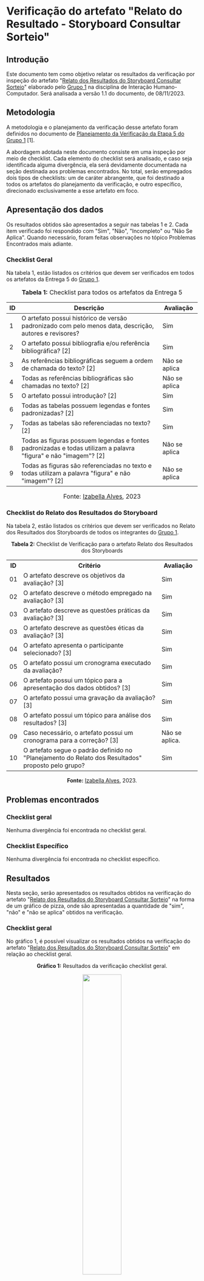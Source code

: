 # Verificação do artefato "Relato do Resultado - Storyboard Consultar Sorteio"

## Introdução

Este documento tem como objetivo relatar os resultados da verificação por inspeção do artefato "[Relato dos Resultados do Storyboard Consultar Sorteio](https://interacao-humano-computador.github.io/2023.2-NotaLegal/design-avaliacao-desenvolvimento%20II/relatos%20dos%20resultados%20-%20storyboard/consultar-reclama%C3%A7%C3%A3o/)" elaborado pelo [Grupo 1](https://interacao-humano-computador.github.io/2023.2-NotaLegal/) na disciplina de Interação Humano-Computador. Será analisada a versão 1.1 do documento, de 08/11/2023.

## Metodologia

A metodologia e o planejamento da verificação desse artefato foram definidos no documento de [Planejamento da Verificação da Etapa 5 do Grupo 1](https://github.com/Interacao-Humano-Computador/2023.2-NotaLegal/blob/main/docs/verificacao/Grupo-01/Entrega-05/planejamento-verificacao-e5-grupo1.md) [1].

A abordagem adotada neste documento consiste em uma inspeção por meio de checklist. Cada elemento do checklist será analisado, e caso seja identificada alguma divergência, ela será devidamente documentada na seção destinada aos problemas encontrados. No total, serão empregados dois tipos de checklists: um de caráter abrangente, que foi destinado a todos os artefatos do planejamento da verificação, e outro específico, direcionado exclusivamente a esse artefato em foco.

## Apresentação dos dados

Os resultados obtidos são apresentados a seguir nas tabelas 1 e 2. Cada item verificado foi respondido com "Sim", "Não", "Incompleto" ou "Não Se Aplica". Quando necessário, foram feitas observações no tópico Problemas Encontrados mais adiante.


### Checklist Geral

Na tabela 1, estão listados os critérios que devem ser verificados em todos os artefatos da Entrega 5 do [Grupo 1](https://interacao-humano-computador.github.io/2023.2-NotaLegal/).


<div align="center">
<font size="3"><p style="text-align: center"><b>Tabela 1:</b> Checklist para todos os artefatos da Entrega 5</p></font>

<table>
  <thead>
    <tr>
      <th>ID</th>
      <th>Descrição</th>
      <th>Avaliação</th>
    </tr>
  </thead>
  <tbody>
    <tr>
      <td>1</td>
      <td>O artefato possui histórico de versão padronizado com pelo menos data, descrição, autores e revisores?</td>
      <td>Sim</td>
    </tr>
    <tr>
      <td>2</td>
      <td>O artefato possui bibliografia e/ou referência bibliográfica? [2] </td>
      <td>Sim</td>
    </tr>
    <tr>
      <td>3</td>
      <td>As referências bibliográficas seguem a ordem de chamada do texto? [2]</td>
      <td>Não se aplica</td>
    </tr>
    <tr>
      <td>4</td>
      <td>Todas as referências bibliográficas são chamadas no texto? [2]</td>
      <td>Não se aplica</td>
    </tr>
    <tr>
      <td>5</td>
      <td>O artefato possui introdução? [2]</td>
      <td>Sim</td>
    </tr>
    <tr>
      <td>6</td>
      <td>Todas as tabelas possuem legendas e fontes padronizadas? [2]</td>
      <td>Sim</td>
    </tr>
    <tr>
      <td>7</td>
      <td>Todas as tabelas são referenciadas no texto? [2] </td>
      <td>Sim</td>
    </tr>
    <tr>
      <td>8</td>
      <td>Todas as figuras possuem legendas e fontes padronizadas e todas utilizam a palavra "figura" e não "imagem"? [2] </td>
      <td>Não se aplica</td>
    </tr>
    <tr>
      <td>9</td>
      <td>Todas as figuras são referenciadas no texto e todas utilizam a palavra "figura" e não "imagem"? [2] </td>
      <td>Não se aplica</td>
    </tr>
  </tbody>
</table>

<font size="3"><p style="text-align: center">Fonte: <a href="https://github.com/izabellaalves">Izabella Alves</a>, 2023</p></font>
</div>

### Checklist do Relato dos Resultados do Storyboard

Na tabela 2, estão listados os critérios que devem ser verificados no Relato dos Resultados dos Storyboards de todos os integrantes do [Grupo 1](https://interacao-humano-computador.github.io/2023.2-NotaLegal/).

<div align="center">
  <p><b>Tabela 2:</b> Checklist de Verificação para o artefato Relato dos Resultados dos Storyboards</p>
  <table>
    <tr>
      <th>ID</th>
      <th>Critério</th>
      <th>Avaliação</th>
    </tr>
    <tr>
      <td>01</td>
      <td>O artefato descreve os objetivos da avaliação? [3]</td>
      <td>Sim</td>
    </tr>
    <tr>
      <td>02</td>
      <td>O artefato descreve o método empregado na avaliação? [3]</td>
      <td>Sim</td>
    </tr>
    <tr>
      <td>03</td>
      <td>O artefato descreve as questões práticas da avaliação? [3]</td>
      <td>Sim</td>
    </tr>
    <tr>
      <td>03</td>
      <td>O artefato descreve as questões éticas da avaliação? [3]</td>
      <td>Sim</td>
    </tr>
    <tr>
      <td>04</td>
      <td>O artefato apresenta o participante selecionado? [3]</td>
      <td>Sim</td>
    </tr>
    <tr>
      <td>05</td>
      <td>O artefato possui um cronograma executado da avaliação?</td>
      <td>Sim</td>
    </tr>
    <tr>
      <td>06</td>
      <td>O artefato possui um tópico para a apresentação dos dados obtidos? [3]</td>
      <td>Sim</td>
    </tr>
    <tr>
      <td>07</td>
      <td>O artefato possui uma gravação da avaliação? [3]</td>
      <td>Sim</td>
    </tr>
    <tr>
      <td>08</td>
      <td>O artefato possui um tópico para análise dos resultados? [3]</td>
      <td>Sim</td>
    </tr>
    <tr>
      <td>09</td>
      <td>Caso necessário, o artefato possui um cronograma para a correção? [3]</td>
      <td>Não se aplica.</td>
    </tr>
    <tr>
      <td>10</td>
      <td>O artefato segue o padrão definido no "Planejamento do Relato dos Resultados" proposto pelo grupo? </td>
      <td>Sim</td>
    </tr>
  </table>


<p><b>Fonte:</b> <a href="https://github.com/izabellaalves">Izabella Alves</a>, 2023.</p>
</div>

## Problemas encontrados


### Checklist geral

Nenhuma divergência foi encontrada no checklist geral.

### Checklist Específico

Nenhuma divergência foi encontrada no checklist específico.


## Resultados

Nesta seção, serão apresentados os resultados obtidos na verificação do artefato "[Relato dos Resultados do Storyboard Consultar Sorteio](https://interacao-humano-computador.github.io/2023.2-NotaLegal/design-avaliacao-desenvolvimento%20II/relatos%20dos%20resultados%20-%20storyboard/consultar-reclama%C3%A7%C3%A3o/)" na forma de um gráfico de pizza, onde são apresentadas a quantidade de "sim", "não" e "não se aplica" obtidos na verificação.

### Checklist geral

No gráfico 1, é possível visualizar os resultados obtidos na verificação do artefato "[Relato dos Resultados do Storyboard Consultar Sorteio](https://interacao-humano-computador.github.io/2023.2-NotaLegal/design-avaliacao-desenvolvimento%20II/relatos%20dos%20resultados%20-%20storyboard/consultar-reclama%C3%A7%C3%A3o/)" em relação ao checklist geral.

<div align="center">
  <p><b>Gráfico 1:</b> Resultados da verificação checklist geral.</p>

  <img src="https://raw.githubusercontent.com/Interacao-Humano-Computador/2023.2-NotaLegal/bb2fe9b5f946e163521c278e8138423c52da14c2/docs/imagens/verifcacao-cg-rrr.png?raw=true" style="width: 45%;">

<p><b>Fonte:</b> Izabella Alves, 2023.</p>
</div>

### Checklist específico

No gráfico 2, é possível visualizar os resultados obtidos na verificação do artefato "[Relato dos Resultados do Storyboard Consultar Sorteio](https://interacao-humano-computador.github.io/2023.2-NotaLegal/design-avaliacao-desenvolvimento%20II/relatos%20dos%20resultados%20-%20storyboard/consultar-reclama%C3%A7%C3%A3o/)" em relação ao checklist específico.

<div align="center">
  <p><b>Gráfico 2:</b> Resultados da verificação do checklist específico.</p>

  <img src="https://raw.githubusercontent.com/Interacao-Humano-Computador/2023.2-NotaLegal/bb2fe9b5f946e163521c278e8138423c52da14c2/docs/imagens/verifcacao-ce-rrr.png?raw=true" style="width: 45%;">

<p><b>Fonte:</b> Izabella Alves, 2023.</p>

</div>

## Referências Bibliográficas

> [1] FAGAN, Michael E. Design and Code Inspections to Reduce Errors in Program Development. 1976.
> 
> [2] Normas ABNT: 2023. Disponível em: <https://www.normasabnt.org/normas-abnt-2023/>. Acesso em: 18 de novembro de 2023.
>
> [3] BARBOSA, Simone; DINIZ, Bruno. Interação Humano-Computador. Editora Elsevier, Rio de Janeiro, 2010.
>

## Bibliografia

> NOTA LEGAL, [Relato dos Resultados do Storyboard Consultar Sorteio](https://interacao-humano-computador.github.io/2023.2-NotaLegal/design-avaliacao-desenvolvimento%20II/relatos%20dos%20resultados%20-%20storyboard/consultar-reclama%C3%A7%C3%A3o/), FGA, GAMA, 2023. Acesso em: 25 de novembro de 2023.

## Histórico de Versões

| Versão | Data   | Descrição     | Autor     |  Revisor        |
| :----: | ------ | ------------- | --------- | :-------------: |
| `1.0`  | 26/11/2023 | Criação do documento  | [Izabella Alves](https://github.com/izabellaalves) | [Zenilda Vieira](https://github.com/zenildavieira)  |